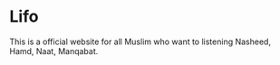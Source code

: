 # Lifo
This is a official website for all Muslim who want to listening Nasheed, Hamd, Naat, Manqabat. 
